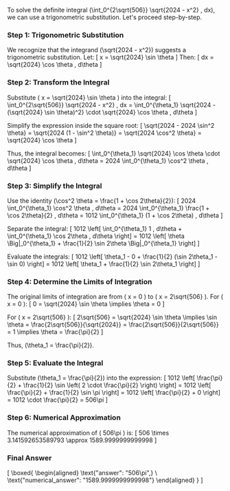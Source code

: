 To solve the definite integral \(\int_0^{2\sqrt{506}} \sqrt{2024 - x^2} \, dx\), we can use a trigonometric substitution. Let's proceed step-by-step.

### Step 1: Trigonometric Substitution
We recognize that the integrand \(\sqrt{2024 - x^2}\) suggests a trigonometric substitution. Let:
\[ x = \sqrt{2024} \sin \theta \]
Then:
\[ dx = \sqrt{2024} \cos \theta \, d\theta \]

### Step 2: Transform the Integral
Substitute \( x = \sqrt{2024} \sin \theta \) into the integral:
\[ \int_0^{2\sqrt{506}} \sqrt{2024 - x^2} \, dx = \int_0^{\theta_1} \sqrt{2024 - (\sqrt{2024} \sin \theta)^2} \cdot \sqrt{2024} \cos \theta \, d\theta \]

Simplify the expression inside the square root:
\[ \sqrt{2024 - 2024 \sin^2 \theta} = \sqrt{2024 (1 - \sin^2 \theta)} = \sqrt{2024 \cos^2 \theta} = \sqrt{2024} \cos \theta \]

Thus, the integral becomes:
\[ \int_0^{\theta_1} \sqrt{2024} \cos \theta \cdot \sqrt{2024} \cos \theta \, d\theta = 2024 \int_0^{\theta_1} \cos^2 \theta \, d\theta \]

### Step 3: Simplify the Integral
Use the identity \(\cos^2 \theta = \frac{1 + \cos 2\theta}{2}\):
\[ 2024 \int_0^{\theta_1} \cos^2 \theta \, d\theta = 2024 \int_0^{\theta_1} \frac{1 + \cos 2\theta}{2} \, d\theta = 1012 \int_0^{\theta_1} (1 + \cos 2\theta) \, d\theta \]

Separate the integral:
\[ 1012 \left[ \int_0^{\theta_1} 1 \, d\theta + \int_0^{\theta_1} \cos 2\theta \, d\theta \right] = 1012 \left[ \theta \Big|_0^{\theta_1} + \frac{1}{2} \sin 2\theta \Big|_0^{\theta_1} \right] \]

Evaluate the integrals:
\[ 1012 \left[ \theta_1 - 0 + \frac{1}{2} (\sin 2\theta_1 - \sin 0) \right] = 1012 \left[ \theta_1 + \frac{1}{2} \sin 2\theta_1 \right] \]

### Step 4: Determine the Limits of Integration
The original limits of integration are from \( x = 0 \) to \( x = 2\sqrt{506} \). For \( x = 0 \):
\[ 0 = \sqrt{2024} \sin \theta \implies \theta = 0 \]

For \( x = 2\sqrt{506} \):
\[ 2\sqrt{506} = \sqrt{2024} \sin \theta \implies \sin \theta = \frac{2\sqrt{506}}{\sqrt{2024}} = \frac{2\sqrt{506}}{2\sqrt{506}} = 1 \implies \theta = \frac{\pi}{2} \]

Thus, \(\theta_1 = \frac{\pi}{2}\).

### Step 5: Evaluate the Integral
Substitute \(\theta_1 = \frac{\pi}{2}\) into the expression:
\[ 1012 \left[ \frac{\pi}{2} + \frac{1}{2} \sin \left( 2 \cdot \frac{\pi}{2} \right) \right] = 1012 \left[ \frac{\pi}{2} + \frac{1}{2} \sin \pi \right] = 1012 \left[ \frac{\pi}{2} + 0 \right] = 1012 \cdot \frac{\pi}{2} = 506\pi \]

### Step 6: Numerical Approximation
The numerical approximation of \( 506\pi \) is:
\[ 506 \times 3.141592653589793 \approx 1589.9999999999998 \]

### Final Answer
\[
\boxed{
\begin{aligned}
\text{"answer": "506\pi",} \\
\text{"numerical_answer": "1589.9999999999998"}
\end{aligned}
}
\]